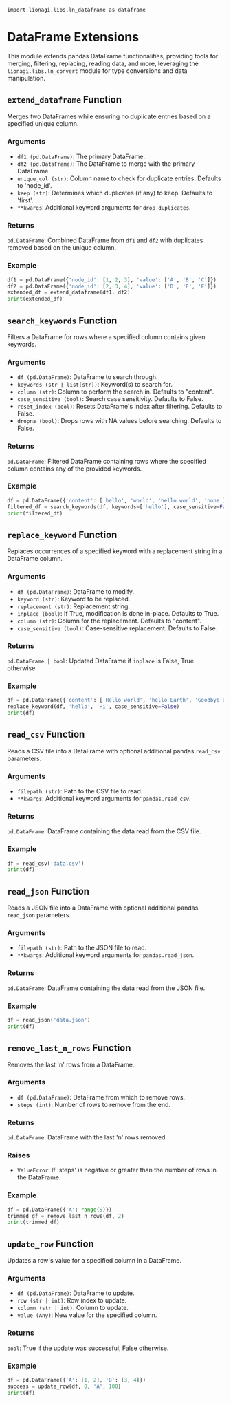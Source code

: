 ```
import lionagi.libs.ln_dataframe as dataframe
```
# DataFrame Extensions

This module extends pandas DataFrame functionalities, providing tools for merging, filtering, replacing, reading data, and more, leveraging the `lionagi.libs.ln_convert` module for type conversions and data manipulation.

## `extend_dataframe` Function

Merges two DataFrames while ensuring no duplicate entries based on a specified unique column.

### Arguments

- `df1 (pd.DataFrame)`: The primary DataFrame.
- `df2 (pd.DataFrame)`: The DataFrame to merge with the primary DataFrame.
- `unique_col (str)`: Column name to check for duplicate entries. Defaults to 'node_id'.
- `keep (str)`: Determines which duplicates (if any) to keep. Defaults to 'first'.
- `**kwargs`: Additional keyword arguments for `drop_duplicates`.

### Returns

`pd.DataFrame`: Combined DataFrame from `df1` and `df2` with duplicates removed based on the unique column.

### Example

```python
df1 = pd.DataFrame({'node_id': [1, 2, 3], 'value': ['A', 'B', 'C']})
df2 = pd.DataFrame({'node_id': [2, 3, 4], 'value': ['D', 'E', 'F']})
extended_df = extend_dataframe(df1, df2)
print(extended_df)
```

## `search_keywords` Function

Filters a DataFrame for rows where a specified column contains given keywords.

### Arguments

- `df (pd.DataFrame)`: DataFrame to search through.
- `keywords (str | list[str])`: Keyword(s) to search for.
- `column (str)`: Column to perform the search in. Defaults to "content".
- `case_sensitive (bool)`: Search case sensitivity. Defaults to False.
- `reset_index (bool)`: Resets DataFrame's index after filtering. Defaults to False.
- `dropna (bool)`: Drops rows with NA values before searching. Defaults to False.

### Returns

`pd.DataFrame`: Filtered DataFrame containing rows where the specified column contains any of the provided keywords.

### Example

```python
df = pd.DataFrame({'content': ['hello', 'world', 'hello world', 'none']})
filtered_df = search_keywords(df, keywords=['hello'], case_sensitive=False)
print(filtered_df)
```

## `replace_keyword` Function

Replaces occurrences of a specified keyword with a replacement string in a DataFrame column.

### Arguments

- `df (pd.DataFrame)`: DataFrame to modify.
- `keyword (str)`: Keyword to be replaced.
- `replacement (str)`: Replacement string.
- `inplace (bool)`: If True, modification is done in-place. Defaults to True.
- `column (str)`: Column for the replacement. Defaults to "content".
- `case_sensitive (bool)`: Case-sensitive replacement. Defaults to False.

### Returns

`pd.DataFrame | bool`: Updated DataFrame if `inplace` is False, True otherwise.

### Example

```python
df = pd.DataFrame({'content': ['Hello world', 'hello Earth', 'Goodbye all']})
replace_keyword(df, 'hello', 'Hi', case_sensitive=False)
print(df)
```

## `read_csv` Function

Reads a CSV file into a DataFrame with optional additional pandas `read_csv` parameters.

### Arguments

- `filepath (str)`: Path to the CSV file to read.
- `**kwargs`: Additional keyword arguments for `pandas.read_csv`.

### Returns

`pd.DataFrame`: DataFrame containing the data read from the CSV file.

### Example

```python
df = read_csv('data.csv')
print(df)
```

## `read_json` Function

Reads a JSON file into a DataFrame with optional additional pandas `read_json` parameters.

### Arguments

- `filepath (str)`: Path to the JSON file to read.
- `**kwargs`: Additional keyword arguments for `pandas.read_json`.

### Returns

`pd.DataFrame`: DataFrame containing the data read from the JSON file.

### Example

```python
df = read_json('data.json')
print(df)
```

## `remove_last_n_rows` Function

Removes the last 'n' rows from a DataFrame.

### Arguments

- `df (pd.DataFrame)`: DataFrame from which to remove rows.
- `steps (int)`: Number of rows to remove from the end.

### Returns

`pd.DataFrame`: DataFrame with the last 'n' rows removed.

### Raises

- `ValueError`: If 'steps' is negative or greater than the number of rows in the DataFrame.

### Example

```python
df = pd.DataFrame({'A': range(5)})
trimmed_df = remove_last_n_rows(df, 2)
print(trimmed_df)
```

## `update_row` Function

Updates a row's value for a specified column in a DataFrame.

### Arguments

- `df (pd.DataFrame)`: DataFrame to update.
- `row (str | int)`: Row index to update.
- `column (str | int)`: Column to update.
- `value (Any)`: New value for the specified column.

### Returns

`bool`: True if the update was successful, False otherwise.

### Example

```python
df = pd.DataFrame({'A': [1, 2], 'B': [3, 4]})
success = update_row(df, 0, 'A', 100)
print(df)
```
